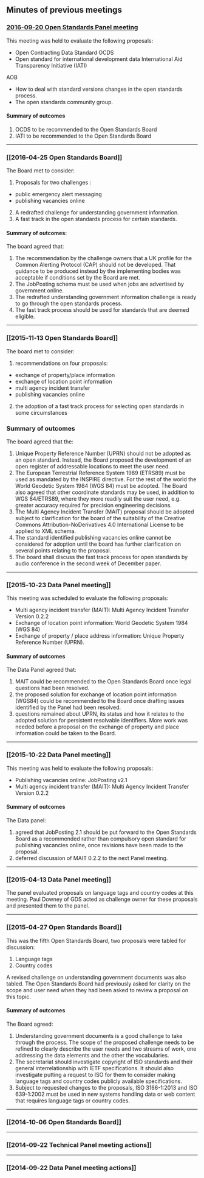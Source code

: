 ## Minutes of previous meetings

### [2016-09-20 Open Standards Panel meeting](2016‐09‐20-Open-Standards-Panel-meeting)

This meeting was held to evaluate the following proposals:

* Open Contracting Data Standard  OCDS
* Open standard for international development data   International Aid Transparency Initiative (IATI)

AOB
* How to deal with standard versions changes in the open standards process.
* The open standards community group.

#### Summary of outcomes

1. OCDS to be recommended to the Open Standards Board
2. IATI to be recommended to the Open Standards Board

***
### [[2016‐04‐25 Open Standards Board]]
The Board met to consider:

1. Proposals for two challenges :
 *  public emergency alert messaging
 * publishing vacancies online
2. A redrafted challenge for understanding government information.
3. A fast track in the open standards process for certain standards.

#### Summary of outcomes:

The board agreed that:

1. The recommendation by the challenge owners that a UK profile for the Common Alerting Protocol (CAP) should not be developed. That guidance to be produced instead by the implementing bodies was acceptable if conditions set by the Board are met.
2. The JobPosting schema must be used when jobs are advertised by government online.
3. The redrafted understanding government information challenge is ready to go through the open standards process.
4. The fast track process should be used for standards that are deemed eligible.

***

### [[2015‐11‐13 Open Standards Board]]

The board met to consider:

1. recommendations on four proposals:
  * exchange of property/place information
  * exchange of location point information
  * multi agency incident transfer
  * publishing vacancies online
2. the adoption of a fast track process for selecting open standards in some circumstances

### Summary of outcomes

The board agreed that the:

1. Unique Property Reference Number (UPRN) should not be adopted as an open standard. Instead, the Board proposed the development of an open register of addressable locations to meet the user need.
2. The European Terrestrial Reference System 1989 (ETRS89) must be used as mandated by the INSPIRE directive. For the rest of the world the World Geodetic System 1984 (WGS 84) must be adopted. The Board also agreed that other coordinate standards may be used, in addition to WGS 84/ETRS89, where they more readily suit the user need, e.g. greater accuracy required for precision engineering decisions.
3. The Multi Agency Incident Transfer (MAIT) proposal should be adopted subject to clarification for the board of the suitability of the Creative Commons Attribution-NoDerivatives 4.0 International License to be applied to XML schema.
4. The standard identified publishing vacancies online cannot be considered for adoption until the board has further clarification on several points relating to the proposal.
5. The board shall discuss the fast track process for open standards by audio conference in the second week of December paper.

***

### [[2015‐10‐23 Data Panel meeting]]
This meeting was scheduled to evaluate the following proposals:

*   Multi agency incident transfer (MAIT): Multi Agency Incident Transfer Version 0.2.2
*   Exchange of location point information: World Geodetic System 1984 (WGS 84)
*   Exchange of property / place address information: Unique Property Reference Number (UPRN).

#### Summary of outcomes

The Data Panel agreed that: 

1. MAIT could be recommended to the Open Standards Board once legal questions had been resolved.
2. the proposed solution for exchange of location point information (WGS84) could be recommended to the Board once drafting issues identified by the Panel had been resolved.
3. questions remained about UPRN, its status and how it relates to the adopted solution for persistent resolvable identifiers. More work was needed before a proposal on the exchange of property and place information could be taken to the Board.

***

### [[2015‐10‐22 Data Panel meeting]]

This meeting was held to evaluate the following proposals:

*   Publishing vacancies online: JobPosting v2.1
*   Multi agency incident transfer (MAIT): Multi Agency Incident Transfer Version 0.2.2

#### Summary of outcomes

The Data panel:

1. agreed that JobPosting 2.1 should be put forward to the Open Standards Board as a recommended rather than compulsory open standard for publishing vacancies online, once revisions have been made to the proposal.
2. deferred discussion of MAIT 0.2.2 to the next Panel meeting.

***

### [[2015‐04‐13 Data Panel meeting]]

The panel evaluated proposals on language tags and country codes at this meeting. Paul Downey of GDS acted as challenge owner for these proposals and presented them to the panel.

***

### [[2015‐04‐27 Open Standards Board]]

This was the fifth Open Standards Board, two proposals were tabled for discussion:

1. Language tags
1. Country codes

A revised challenge on understanding government documents was also tabled. The Open Standards Board had previously asked for clarity on the scope and user need when they had been asked to review a proposal on this topic.

#### Summary of outcomes

The Board agreed:

1. Understanding government documents is a good challenge to take through the process. The scope of the proposed challenge needs to be refined to clearly describe the user needs and two streams of work, one addressing the data elements and the other the vocabularies.
2. The secretariat should investigate copyright of ISO standards and their general interrelationship with IETF specifications. It should also investigate putting a request to ISO for them to consider making language tags and country codes publicly available specifications.
3. Subject to requested changes to the proposals, ISO 3166-1:2013 and ISO 639-1:2002 must be used in new systems handling data or web content that requires language tags or country codes.

*** 

### [[2014‐10‐06 Open Standards Board]]

***

### [[2014‐09‐22 Technical Panel meeting actions]]

***

### [[2014‐09‐22 Data Panel meeting actions]]
